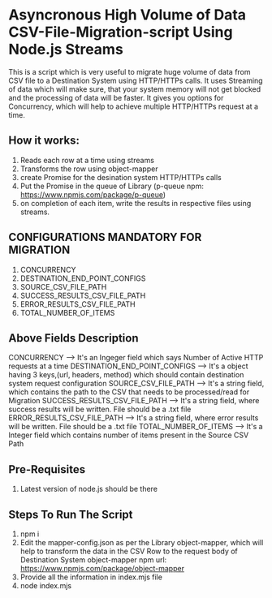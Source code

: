 # Asyncronous High Volume of Data CSV-File-Migration-script Using Node.js Streams

This is a script which is very useful to migrate huge volume of data from CSV file to a Destination System using HTTP/HTTPs calls. 
It uses Streaming of data which will make sure, that your system memory will not get blocked and the processing of data will be faster.
It gives you options for Concurrency, which will help to achieve multiple HTTP/HTTPs request at a time.

How it works:
-----------------------------
1. Reads each row at a time using streams 
2. Transforms the row using object-mapper
3. create Promise for the desination system HTTP/HTTPs calls
4. Put the Promise in the queue of Library (p-queue npm: https://www.npmjs.com/package/p-queue)
5. on completion of each item, write the results in respective files using streams.


CONFIGURATIONS MANDATORY FOR MIGRATION
--------------------------------------
1. CONCURRENCY
2. DESTINATION_END_POINT_CONFIGS
3. SOURCE_CSV_FILE_PATH
4. SUCCESS_RESULTS_CSV_FILE_PATH
6. ERROR_RESULTS_CSV_FILE_PATH
7. TOTAL_NUMBER_OF_ITEMS


Above Fields Description
------------------------
CONCURRENCY --> It's an Ingeger field which says Number of Active HTTP requests at a time
DESTINATION_END_POINT_CONFIGS --> It's a object having 3 keys,(url, headers, method) which should contain destination system request configuration
SOURCE_CSV_FILE_PATH --> It's a string field, which contains the path to the CSV that needs to be processed/read for Migration
SUCCESS_RESULTS_CSV_FILE_PATH --> It's a string field, where success results will be written. File should be a .txt file
ERROR_RESULTS_CSV_FILE_PATH --> It's a string field, where error results will be written. File should be a .txt file
TOTAL_NUMBER_OF_ITEMS --> It's a Integer field which contains number of items present in the Source CSV Path


Pre-Requisites
--------------
1. Latest version of node.js should be there 

Steps To Run The Script
-----------------------
1. npm i
2. Edit the mapper-config.json as per the Library object-mapper, which will help to transform the data in the CSV Row to the request body of Destination System
   object-mapper npm url: https://www.npmjs.com/package/object-mapper
3. Provide all the information in index.mjs file
4. node index.mjs

